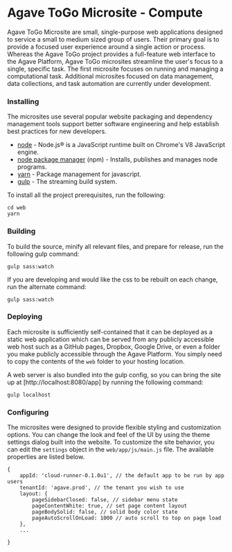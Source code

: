 # Agave ToGo Microsite - Compute

Agave ToGo Microsite are small, single-purpose web applications designed to service a small to medium sized group of users. Their primary goal is to provide a focused user experience around a single action or process. Whereas the Agave ToGo project provides a full-feature web interface to the Agave Platform, Agave ToGo microsites streamline the user's focus to a single, specific task. The first microsite focuses on running and managing a computational task. Additional microsites focused on data management, data collections, and task automation are currently under development.   
 
 
### Installing

The microsites use several popular website packaging and dependency management tools support better software engineering and help establish best practices for new developers.  
    
* [node](https://nodejs.org/) - Node.js® is a JavaScript runtime built on Chrome's V8 JavaScript engine.  
* [node package manager](https://www.npmjs.com/) (npm) - Installs, publishes and manages node programs.  
* [yarn](https://bower.io/) - Package management for javascript.  
* [gulp](http://gulpjs.com/) - The streaming build system.

To install all the project prerequisites, run the following:  

```
cd web  
yarn
```  

### Building

To build the source, minify all relevant files, and prepare for release, run the following gulp command:

```
gulp sass:watch
```

If you are developing and would like the css to be rebuilt on each change, run the alternate command:

```
gulp sass:watch  
```  

### Deploying  
 
Each microsite is sufficiently self-contained that it can be deployed as a static web application which can be served from any publicly accessible web host such as a GitHub pages, Dropbox, Google Drive, or even a folder you make publicly accessible through the Agave Platform. You simply need to copy the contents of the `web` folder to your hosting location.
 
A web server is also bundled into the gulp config, so you can bring the site up at [http://localhost:8080/app] by running the following command:  
 
```
gulp localhost

``` 

### Configuring  

The microsites were designed to provide flexible styling and customization options. You can change the look and feel of the UI by using the theme settings dialog built into the website. To customize the site behavior, you can edit the `settings` object in the `web/app/js/main.js` file. The available properties are listed below.

```
{
    appId: 'cloud-runner-0.1.0u1', // the default app to be run by app users
    tenantId: 'agave.prod', // the tenant you wish to use
    layout: {
        pageSidebarClosed: false, // sidebar menu state
        pageContentWhite: true, // set page content layout
        pageBodySolid: false, // solid body color state
        pageAutoScrollOnLoad: 1000 // auto scroll to top on page load
    },
    ...
 
}
```